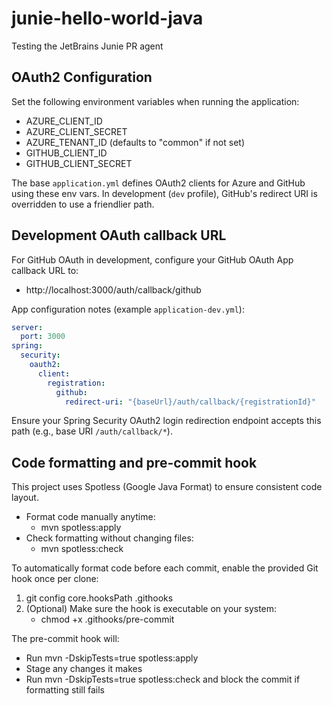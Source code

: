 # junie-hello-world-java
Testing the JetBrains Junie PR agent

## OAuth2 Configuration

Set the following environment variables when running the application:

- AZURE_CLIENT_ID
- AZURE_CLIENT_SECRET
- AZURE_TENANT_ID (defaults to "common" if not set)
- GITHUB_CLIENT_ID
- GITHUB_CLIENT_SECRET

The base `application.yml` defines OAuth2 clients for Azure and GitHub using these env vars. In development (`dev` profile), GitHub's redirect URI is overridden to use a friendlier path.

## Development OAuth callback URL

For GitHub OAuth in development, configure your GitHub OAuth App callback URL to:

- http://localhost:3000/auth/callback/github

App configuration notes (example `application-dev.yml`):

```yaml
server:
  port: 3000
spring:
  security:
    oauth2:
      client:
        registration:
          github:
            redirect-uri: "{baseUrl}/auth/callback/{registrationId}"
```

Ensure your Spring Security OAuth2 login redirection endpoint accepts this path (e.g., base URI `/auth/callback/*`).

## Code formatting and pre-commit hook

This project uses Spotless (Google Java Format) to ensure consistent code layout.

- Format code manually anytime:
  - mvn spotless:apply
- Check formatting without changing files:
  - mvn spotless:check

To automatically format code before each commit, enable the provided Git hook once per clone:

1. git config core.hooksPath .githooks
2. (Optional) Make sure the hook is executable on your system:
   - chmod +x .githooks/pre-commit

The pre-commit hook will:
- Run mvn -DskipTests=true spotless:apply
- Stage any changes it makes
- Run mvn -DskipTests=true spotless:check and block the commit if formatting still fails
